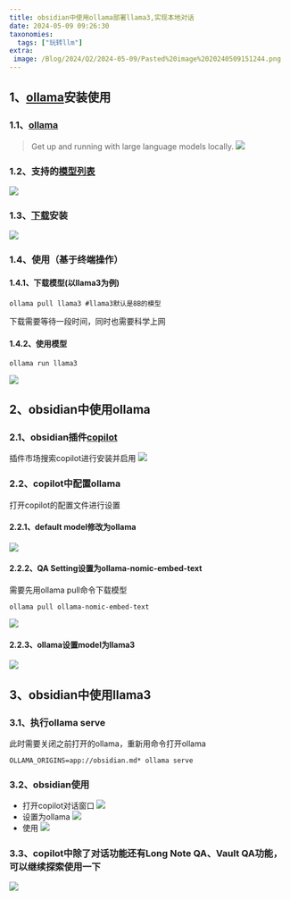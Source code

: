 ```yaml
---
title: obsidian中使用ollama部署llama3,实现本地对话
date: 2024-05-09 09:26:30
taxonomies:
  tags: ["玩转llm"]
extra:
 image: /Blog/2024/Q2/2024-05-09/Pasted%20image%2020240509151244.png
---
```


## 1、[ollama](https://github.com/ollama/ollama)安装使用
### 1.1、[ollama](https://github.com/ollama/ollama)

> Get up and running with large language models locally.
![](20240509143206.png)
### 1.2、支持的[模型列表](https://ollama.com/library)

![](Pasted%20image%2020240509144717.png)
### 1.3、[下载](https://ollama.com/download)安装
![](Pasted%20image%2020240509144940.png)
### 1.4、使用（基于终端操作）
#### 1.4.1、下载模型(以llama3为例)
```
ollama pull llama3 #llama3默认是8B的模型
```
下载需要等待一段时间，同时也需要科学上网
#### 1.4.2、使用模型
```
ollama run llama3
```
![](Pasted%20image%2020240509145421.png)
## 2、obsidian中使用ollama

### 2.1、obsidian插件[copilot](https://github.com/logancyang/obsidian-copilot)

插件市场搜索copilot进行安装并启用
![](Pasted%20image%2020240509145651.png)

### 2.2、copilot中配置ollama

打开copilot的配置文件进行设置
#### 2.2.1、default model修改为ollama
![](Pasted%20image%2020240509145744.png)
#### 2.2.2、QA Setting设置为ollama-nomic-embed-text
需要先用ollama pull命令下载模型
```
ollama pull ollama-nomic-embed-text
```
![](Pasted%20image%2020240509145806.png)
#### 2.2.3、ollama设置model为llama3
![](Pasted%20image%2020240509145833.png)
## 3、obsidian中使用llama3
### 3.1、执行ollama serve
此时需要关闭之前打开的ollama，重新用命令打开ollama
```
OLLAMA_ORIGINS=app://obsidian.md* ollama serve
```
### 3.2、obsidian使用
- 打开copilot对话窗口
![](Pasted%20image%2020240509150323.png)
- 设置为ollama
![](Pasted%20image%2020240509151244.png)
- 使用
![](Pasted%20image%2020240509151049.png)
### 3.3、copilot中除了对话功能还有Long Note QA、Vault QA功能，可以继续探索使用一下
![](Pasted%20image%2020240509151529.png)